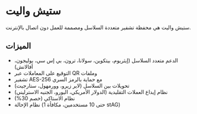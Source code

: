 # ستيش واليت

ستيش واليت هي محفظة تشفير متعددة السلاسل ومصممة للعمل دون اتصال بالإنترنت.

## الميزات
- الدعم متعدد السلاسل (إيثريوم، بيتكوين، سولانا، ترون، بي إس سي، بوليجون، أفالانش)
- التوقيع على المعاملات عبر QR وملفات
- تشفير AES-256 مع حماية بالرمز السري
- تحويلات بين السلاسل (لاير زيرو، وورمهول، ستارجيت)
- نظام إيداع العملات التقليدية (الدولار الأمريكي، اليورو، الجنيه الاسترليني)
- نظام الاستاكي (خصم 30%)
- نظام الإحالة (حتى 10 مستخدمين، مكافأة 1 stAG)